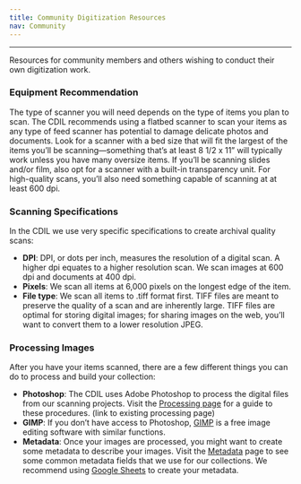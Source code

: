 ```yaml
---
title: Community Digitization Resources
nav: Community
---
```


---------------------

Resources for community members and others wishing to conduct their own digitization work. 

### Equipment Recommendation

The type of scanner you will need depends on the type of items you plan to scan. The CDIL recommends using a flatbed scanner to scan your items as any type of feed scanner has potential to damage delicate photos and documents. Look for a scanner with a bed size that will fit the largest of the items you’ll be scanning—something that’s at least 8 1/2 x 11” will typically work unless you have many oversize items. If you’ll be scanning slides and/or film, also opt for a scanner with a built-in transparency unit. For high-quality scans, you’ll also need something capable of scanning at at least 600 dpi. 

### Scanning Specifications

In the CDIL we use very specific specifications to create archival quality scans:

- **DPI**: DPI, or dots per inch, measures the resolution of a digital scan. A higher dpi equates to a higher resolution scan. We scan images at 600 dpi and documents at 400 dpi.
- **Pixels**: We scan all items at 6,000 pixels on the longest edge of the item. 
- **File type**: We scan all items to .tiff format first. TIFF files are meant to preserve the quality of a scan and are inherently large. TIFF files are optimal for storing digital images; for sharing images on the web, you’ll want to convert them to a lower resolution JPEG. 

### Processing Images

After you have your items scanned, there are a few different things you can do to process and build your collection:

- **Photoshop**: The CDIL uses Adobe Photoshop to process the digital files from our scanning projects. Visit the [Processing page](https://uidaholib.github.io/dds-student-workflow/content/2-processing.html) for a guide to these procedures. (link to existing processing page)
- **GIMP**: If you don’t have access to Photoshop, [GIMP](https://www.gimp.org/) is a free image editing software with similar functions.
- **Metadata**: Once your images are processed, you might want to create some metadata to describe your images. Visit the [Metadata](https://uidaholib.github.io/dds-student-workflow/content/3-metadata.html) page to see some common metadata fields that we use for our collections. We recommend using [Google Sheets](https://www.google.com/sheets/about/) to create your metadata.